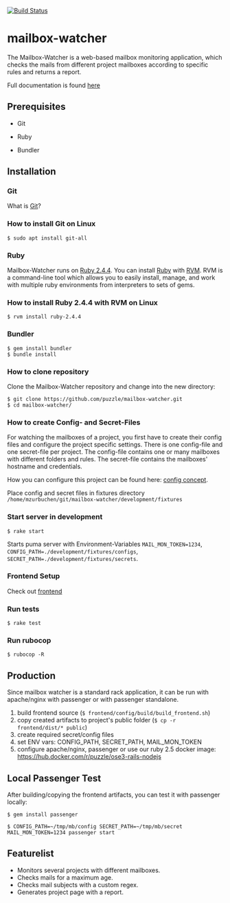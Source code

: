 [![Build Status](https://travis-ci.org/puzzle/mailbox-watcher.svg?branch=master)](https://travis-ci.org/puzzle/mailbox-watcher)

# mailbox-watcher

The Mailbox-Watcher is a web-based mailbox monitoring application,
which checks the mails from different project mailboxes according to
specific rules and returns a report.

Full documentation is found [here](https://github.com/puzzle/mailbox-watcher/blob/master/doc)

## Prerequisites

- Git

- Ruby

- Bundler

## Installation

### Git

What is [Git](https://git-scm.com/)?

### How to install Git on Linux

```
$ sudo apt install git-all
```

### Ruby

Mailbox-Watcher runs on [Ruby 2.4.4](https://www.ruby-lang.org/en/news/2018/03/28/ruby-2-4-4-released/).
You can install [Ruby](https://www.ruby-lang.org/en/) with [RVM](https://rvm.io/).
RVM is a command-line tool which allows you to easily install, manage, and work with multiple ruby environments from interpreters to sets of gems. 

### How to install Ruby 2.4.4 with RVM on Linux

```
$ rvm install ruby-2.4.4
```

### Bundler

```
$ gem install bundler
$ bundle install
```

### How to clone repository

Clone the Mailbox-Watcher repository and change into the new directory:

```
$ git clone https://github.com/puzzle/mailbox-watcher.git
$ cd mailbox-watcher/
```
### How to create Config- and Secret-Files

For watching the mailboxes of a project, you first have to create their config files and configure the project specific settings. There is one config-file and one secret-file per project. The config-file contains one or many mailboxes with different folders and rules. The secret-file contains the mailboxes' hostname and credentials.

How you can configure this project can be found here: [config concept](https://github.com/puzzle/mailbox-watcher/blob/master/doc/2_konzeption/2.3_config_konzept/2.3.1_config_konzept.md).

Place config and secret files in fixtures directory `/home/mzurbuchen/git/mailbox-watcher/development/fixtures`

### Start server in development

```$ rake start```

Starts puma server with Environment-Variables
`MAIL_MON_TOKEN=1234`,
`CONFIG_PATH=./development/fixtures/configs`,
`SECRET_PATH=./development/fixtures/secrets`.

### Frontend Setup

Check out [frontend](frontend)

### Run tests

```$ rake test```

### Run rubocop

```$ rubocop -R```

## Production

Since mailbox watcher is a standard rack application, it can be run with apache/nginx with passenger or with passenger standalone. 

  1. build frontend source (```$ frontend/config/build/build_frontend.sh```)
  1. copy created artifacts to project's public folder (```$ cp -r frontend/dist/* public```)
  1. create required secret/config files
  1. set ENV vars: CONFIG_PATH, SECRET_PATH, MAIL_MON_TOKEN
  1. configure apache/nginx, passenger or use our ruby 2.5 docker image: https://hub.docker.com/r/puzzle/ose3-rails-nodejs
  
## Local Passenger Test

After building/copying the frontend artifacts, you can test it with passenger locally:

```$ gem install passenger```

```$ CONFIG_PATH=~/tmp/mb/config SECRET_PATH=~/tmp/mb/secret  MAIL_MON_TOKEN=1234 passenger start```

## Featurelist

- Monitors several projects with different mailboxes.
- Checks mails for a maximum age.
- Checks mail subjects with a custom regex.
- Generates project page with a report.
